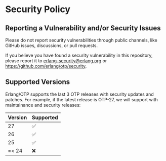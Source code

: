<!-- 
SPDX-License-Identifier: Apache-2.0
SPDX-FileCopyrightText: Erlang/OTP and contributors
-->

# Security Policy

## Reporting a Vulnerability and/or Security Issues

Please do not report security vulnerabilities through public channels, like
GitHub issues, discussions, or pull requests.

If you believe you have found a security vulnerability in this repository,
please report it to erlang-security@erlang.org or https://github.com/erlang/otp/security.

## Supported Versions

Erlang/OTP supports the last 3 OTP releases with security updates and patches.
For example, if the latest release is OTP-27, we will support with maintainance and security releases:

| Version | Supported          |
| ------- | ------------------ |
| 27      | :white_check_mark: |
| 26      | :white_check_mark: |
| 25      | :white_check_mark: |
| =< 24   | :x:               |




